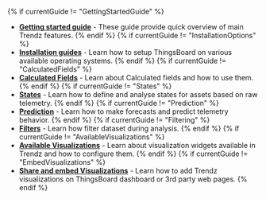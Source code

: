 {% if currentGuide != "GettingStartedGuide" %}
- [**Getting started guide**](/docs/trendz/getting-started/) - These guide provide quick overview of main Trendz features.
{% endif %}
{% if currentGuide != "InstallationOptions" %}
- [**Installation guides**](/docs/trendz/install/installation-options/) - Learn how to setup ThingsBoard on various available operating systems.
{% endif %}
{% if currentGuide != "CalculatedFields" %}
- [**Calculated Fields**](/docs/trendz/calculated-fields) - Learn about Calculated fields and how to use them.
{% endif %}
{% if currentGuide != "States" %}
- [**States**](/docs/trendz/states) - Learn how to define and analyse states for assets based on raw telemetry.
{% endif %}
{% if currentGuide != "Prediction" %}
- [**Prediction**](/docs/trendz/prediction) - Learn how to make forecasts and predict telemetry behavior.
{% endif %}
{% if currentGuide != "Filtering" %}
- [**Filters**](/docs/trendz/data-filtering) - Learn how filter dataset during analysis.
{% endif %}
{% if currentGuide != "AvailableVisualizations" %}
- [**Available Visualizations**](/docs/trendz/visualizations-overview) - Learn about visualization widgets available in Trendz and how to configure them.
{% endif %}
{% if currentGuide != "EmbedVisualizations" %}
- [**Share and embed Visualizations**](/docs/trendz/embed-visuals) - Learn how to add Trendz visualizations on ThingsBoard dashboard or 3rd party web pages.
{% endif %}  
<br>

